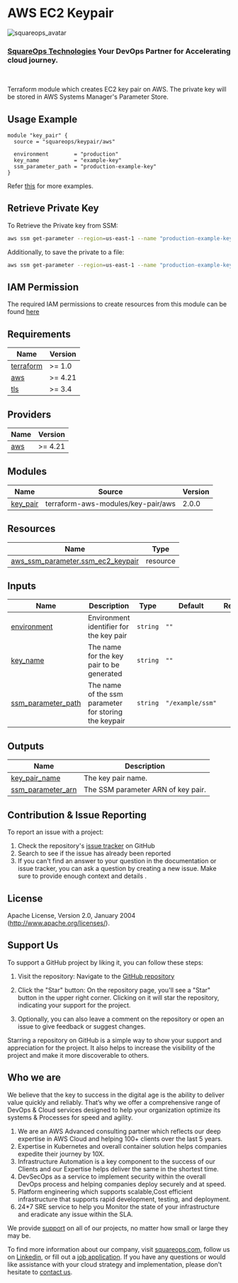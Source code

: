 # AWS EC2 Keypair
![squareops_avatar]

[squareops_avatar]: https://squareops.com/wp-content/uploads/2022/12/squareops-logo.png

### [SquareOps Technologies](https://squareops.com/) Your DevOps Partner for Accelerating cloud journey.


<br>

Terraform module which creates EC2 key pair on AWS. The private key will be stored in AWS Systems Manager's Parameter Store.

## Usage Example

```hcl
module "key_pair" {
  source = "squareops/keypair/aws"

  environment        = "production"
  key_name           = "example-key"
  ssm_parameter_path = "production-example-key"
}
```
Refer [this](https://github.com/squareops/terraform-aws-keypair/tree/main/examples) for more examples.


## Retrieve Private Key

To Retrieve the Private key from SSM:
```bash
aws ssm get-parameter --region=us-east-1 --name "production-example-key" --with-decryption --output text --query Parameter.Value
```

Additionally, to save the private to a file:
```bash
aws ssm get-parameter --region=us-east-1 --name "production-example-key" --with-decryption --output text --query Parameter.Value > private-key.pem
```

## IAM Permission
The required IAM permissions to create resources from this module can be found [here](https://github.com/squareops/terraform-aws-keypair/blob/main/IAM.md)


<!-- BEGINNING OF PRE-COMMIT-TERRAFORM DOCS HOOK -->
## Requirements

| Name | Version |
|------|---------|
| <a name="requirement_terraform"></a> [terraform](#requirement\_terraform) | >= 1.0 |
| <a name="requirement_aws"></a> [aws](#requirement\_aws) | >= 4.21 |
| <a name="requirement_tls"></a> [tls](#requirement\_tls) | >= 3.4 |

## Providers

| Name | Version |
|------|---------|
| <a name="provider_aws"></a> [aws](#provider\_aws) | >= 4.21 |

## Modules

| Name | Source | Version |
|------|--------|---------|
| <a name="module_key_pair"></a> [key\_pair](#module\_key\_pair) | terraform-aws-modules/key-pair/aws | 2.0.0 |

## Resources

| Name | Type |
|------|------|
| [aws_ssm_parameter.ssm_ec2_keypair](https://registry.terraform.io/providers/hashicorp/aws/latest/docs/resources/ssm_parameter) | resource |

## Inputs

| Name | Description | Type | Default | Required |
|------|-------------|------|---------|:--------:|
| <a name="input_environment"></a> [environment](#input\_environment) | Environment identifier for the key pair | `string` | `""` | no |
| <a name="input_key_name"></a> [key\_name](#input\_key\_name) | The name for the key pair to be generated | `string` | `""` | no |
| <a name="input_ssm_parameter_path"></a> [ssm\_parameter\_path](#input\_ssm\_parameter\_path) | The name of the ssm parameter for storing the keypair | `string` | `"/example/ssm"` | no |

## Outputs

| Name | Description |
|------|-------------|
| <a name="output_key_pair_name"></a> [key\_pair\_name](#output\_key\_pair\_name) | The key pair name. |
| <a name="output_ssm_parameter_arn"></a> [ssm\_parameter\_arn](#output\_ssm\_parameter\_arn) | The SSM parameter ARN of key pair. |
<!-- END OF PRE-COMMIT-TERRAFORM DOCS HOOK -->

## Contribution & Issue Reporting

To report an issue with a project:

  1. Check the repository's [issue tracker](https://github.com/squareops/terraform-aws-keypair/issues) on GitHub
  2. Search to see if the issue has already been reported
  3. If you can't find an answer to your question in the documentation or issue tracker, you can ask a question by creating a new issue. Make sure to provide enough context and details .

## License

Apache License, Version 2.0, January 2004 (http://www.apache.org/licenses/).

## Support Us

To support a GitHub project by liking it, you can follow these steps:

  1. Visit the repository: Navigate to the [GitHub repository](https://github.com/squareops/terraform-aws-keypair)

  2. Click the "Star" button: On the repository page, you'll see a "Star" button in the upper right corner. Clicking on it will star the repository, indicating your support for the project.

  3. Optionally, you can also leave a comment on the repository or open an issue to give feedback or suggest changes.

Starring a repository on GitHub is a simple way to show your support and appreciation for the project. It also helps to increase the visibility of the project and make it more discoverable to others.

## Who we are

We believe that the key to success in the digital age is the ability to deliver value quickly and reliably. That’s why we offer a comprehensive range of DevOps & Cloud services designed to help your organization optimize its systems & Processes for speed and agility.

  1. We are an AWS Advanced consulting partner which reflects our deep expertise in AWS Cloud and helping 100+ clients over the last 5 years.
  2. Expertise in Kubernetes and overall container solution helps companies expedite their journey by 10X.
  3. Infrastructure Automation is a key component to the success of our Clients and our Expertise helps deliver the same in the shortest time.
  4. DevSecOps as a service to implement security within the overall DevOps process and helping companies deploy securely and at speed.
  5. Platform engineering which supports scalable,Cost efficient infrastructure that supports rapid development, testing, and deployment.
  6. 24*7 SRE service to help you Monitor the state of your infrastructure and eradicate any issue within the SLA.

We provide [support](https://squareops.com/contact-us/) on all of our projects, no matter how small or large they may be.

To find more information about our company, visit [squareops.com](https://squareops.com/), follow us on [Linkedin](https://www.linkedin.com/company/squareops-technologies-pvt-ltd/), or fill out a [job application](https://squareops.com/careers/). If you have any questions or would like assistance with your cloud strategy and implementation, please don't hesitate to [contact us](https://squareops.com/contact-us/).
